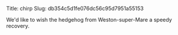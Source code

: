 Title: chirp
Slug: db354c5d1fe076dc56c95d7951a55153

We'd like to wish the hedgehog from Weston-super-Mare a speedy recovery.
